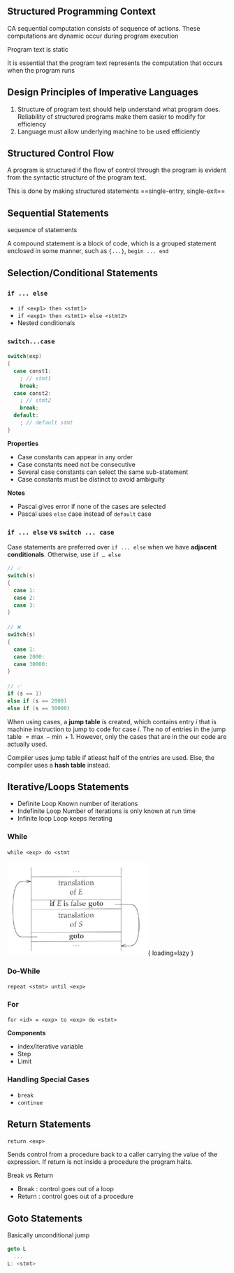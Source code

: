 ## Structured Programming Context

CA sequential computation consists of sequence of actions. These computations are dynamic occur during program execution

Program text is static

It is essential that the program text represents the computation that occurs when the program runs

## Design Principles of Imperative Languages

1. Structure of program text should help understand what program does. Reliability of structured programs make them easier to modify for efficiency
2. Language must allow underlying machine to be used efficiently

## Structured Control Flow

A program is structured if the flow of control through the program is evident from the syntactic structure of the program text.

This is done by making structured statements ==single-entry, single-exit==

## Sequential Statements

sequence of statements

A compound statement is a block of code, which is a grouped statement enclosed in some manner, such as `{...}`, `begin ... end`

## Selection/Conditional Statements

### `if ... else`

- `if <exp1> then <stmt1>`
- `if <exp1> then <stmt1> else <stmt2>`
- Nested conditionals

### `switch...case`

```c
switch(exp)
{
  case const1:
    ; // stmt1
    break;
  case const2:
    ; // stmt2
    break;
  default:
    ; // default stmt
}
```

**Properties**

- Case constants can appear in any order
- Case constants need not be consecutive
- Several case constants can select the same sub-statement
- Case constants must be distinct to avoid ambiguity

**Notes**

- Pascal gives error if none of the cases are selected
- Pascal uses `else` case instead of `default` case

### `if ... else` vs `switch ... case`

Case statements are preferred over `if ... else` when we have **adjacent conditionals**. Otherwise, use `if … else`

```c
// ✅
switch(s)
{
  case 1:
  case 2:
  case 3:
}

// ❌
switch(s)
{
  case 1:
  case 2000:
  case 30000:
}

// ✅
if (s == 1)
else if (s == 2000)
else if (s == 30000)
```

When using cases, a **jump table** is created, which contains entry $i$ that is machine instruction to jump to code for case $i$. The no of entries in the jump table $= \max - \min + 1$. However, only the cases that are in the our code are actually used.

Compiler uses jump table if atleast half of the entries are used. Else, the compiler uses a **hash table** instead.

## Iterative/Loops Statements

- Definite Loop
  Known number of iterations
- Indefinite Loop
  Number of iterations is only known at run time
- Infinite loop
  Loop keeps iterating

### While

`while <exp> do <stmt`

![while_loop](assets/while_loop.png){ loading=lazy }

### Do-While

`repeat <stmt> until <exp>`

### For

`for <id> = <exp> to <exp> do <stmt>`

**Components**

- index/iterative variable
- Step
- Limit

### Handling Special Cases

- `break`
- `continue`

## Return Statements

`return <exp>`

Sends control from a procedure back to a caller carrying the value of the expression. If return is not inside a procedure the program halts.

Break vs Return

- Break : control goes out of a loop
- Return : control goes out of a procedure

## Goto Statements

Basically unconditional jump

```c
goto L
  ...
L: <stmt>
```

